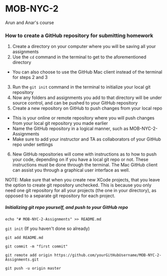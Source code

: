 # MOB-NYC-2
Arun and Anar's course

### How to create a GitHub repository for submitting homework

1. Create a directory on your computer where you will be saving all your assignments
2. Use the `cd` command in the terminal to get to the aforementioned directory
  * You can also choose to use the GitHub Mac client instead of the terminal for steps 2 and 3
3. Run the `git init` command in the terminal to initialize your local git repository
4. Now any folders and assignments you add to that directory will be under source control, and can be pushed to your GitHub repository
5. Create a new repository on GitHub to push changes from your local repo
  * This is your online or remote repository where you will push changes from your local git repository you made earlier
  * Name the GitHub repository in a logical manner, such as MOB-NYC-2-Assignments
  * Make sure to add your instructor and TA as collaborators of your GitHub repo under settings
6. New GitHub repositories will come with instructions as to how to push your code, depending on if you have a local git repo or not. These instructions must be done through the terminal. The Mac GitHub client can assist you through a graphical user interface as well.

NOTE: Make sure that when you create new XCode projects, that you leave the option to create git repository unchecked. This is because you only need one git repository for all your projects (the one in your directory), as opposed to a separate git repository for each project.


##### Initializing git repo yourself, and push to your GitHub repo

`echo "# MOB-NYC-2-Assignments" >> README.md`

`git init` (If you haven't done so already)

`git add README.md`

`git commit -m "first commit"`

`git remote add origin https://github.com/yourGitHubUsername/MOB-NYC-2-Assignments.git`

`git push -u origin master`


